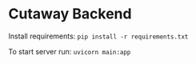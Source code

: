 # Cutaway Backend
Install requirements: `pip install -r requirements.txt`

To start server run: `uvicorn main:app`
